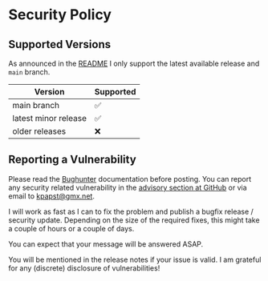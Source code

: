 # Security Policy

## Supported Versions

As announced in the [README](README.md) I only support the latest available release and `main` branch.

| Version              | Supported          |
|----------------------|--------------------|
| main branch          | :white_check_mark: |
| latest minor release | :white_check_mark: |
| older releases       | :x:                |

## Reporting a Vulnerability

Please read the [Bughunter](https://www.kimai.org/documentation/bughunter.html) documentation before posting. 
You can report any security related vulnerability in the [advisory section at GitHub](https://github.com/kimai/kimai/security/advisories) or via email to kpapst@gmx.net.

I will work as fast as I can to fix the problem and publish a bugfix release / security update. 
Depending on the size of the required fixes, this might take a couple of hours or a couple of days.

You can expect that your message will be answered ASAP. 

You will be mentioned in the release notes if your issue is valid. 
I am grateful for any (discrete) disclosure of vulnerabilities!
